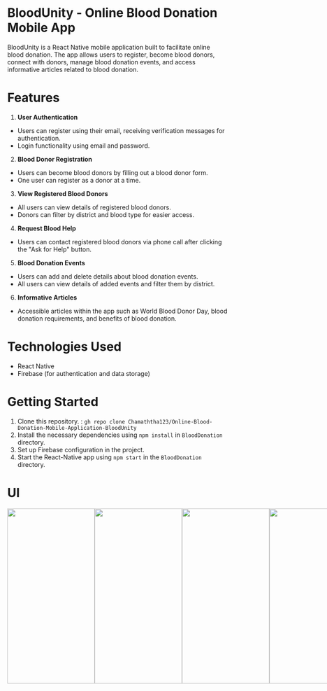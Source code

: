 # BloodUnity - Online Blood Donation Mobile App

BloodUnity is a React Native mobile application built to facilitate online blood donation. The app allows users to register, become blood donors, connect with donors, manage blood donation events, and access informative articles related to blood donation.

# Features

1. <b>User Authentication</b>
<ul>
<li>Users can register using their email, receiving verification messages for authentication.</li>
<li>Login functionality using email and password.</li>
</ul>

2. <b>Blood Donor Registration</b>
<ul>
<li>Users can become blood donors by filling out a blood donor form.</li>
<li>One user can register as a donor at a time.</li>
</ul>

3. <b>View Registered Blood Donors</b>
<ul>
<li>All users can view details of registered blood donors.</li>
<li>Donors can filter by district and blood type for easier access.</li>
</ul>

4. <b>Request Blood Help</b>
<ul>
<li>Users can contact registered blood donors via phone call after clicking the "Ask for Help" button.</li>
</ul>

5. <b>Blood Donation Events</b>
<ul>
<li>Users can add and delete details about blood donation events.</li>
<li>All users can view details of added events and filter them by district.</li>
</ul>

6. <b>Informative Articles</b>
<ul>
<li>Accessible articles within the app such as World Blood Donor Day, blood donation requirements, and benefits of blood donation.</li>
</ul>

# Technologies Used

<ul>
<li>React Native</li>
<li>Firebase (for authentication and data storage)</li>
</ul>

# Getting Started
1. Clone this repository. : `gh repo clone Chamaththa123/Online-Blood-Donation-Mobile-Application-BloodUnity`<br>
2. Install the necessary dependencies using `npm install` in `BloodDonation`  directory.<br>
3. Set up Firebase configuration in the project.
4. Start the  React-Native app using `npm start` in the `BloodDonation` directory.

# UI

<div style="display: flex; justify-content: space-between;">
  <img src="https://firebasestorage.googleapis.com/v0/b/blood-donation-ac142.appspot.com/o/Screenshot_20231127-123241_Expo%20Go.jpg?alt=media&token=6d5f5682-f579-4657-8998-39716141a620" width="200" height='400'> 
  <img src="https://firebasestorage.googleapis.com/v0/b/blood-donation-ac142.appspot.com/o/Screenshot_20231127-142214_Expo%20Go.jpg?alt=media&token=73b61026-7793-4f77-8acd-4715b900fb97" width="200" height='400'>
  <img src="https://firebasestorage.googleapis.com/v0/b/blood-donation-ac142.appspot.com/o/Screenshot_20231127-142208_Expo%20Go.jpg?alt=media&token=328921da-206a-4095-89bf-2fca485a0719" width="200" height='400'>
  <img src="https://firebasestorage.googleapis.com/v0/b/blood-donation-ac142.appspot.com/o/Screenshot_20231127-143318_Expo%20Go.jpg?alt=media&token=4e6c4e15-0a11-4438-9722-176342023f21" width="200" height='400'>
  <img src="https://firebasestorage.googleapis.com/v0/b/blood-donation-ac142.appspot.com/o/Screenshot_20231127-143332_Expo%20Go%20(1).jpg?alt=media&token=f5876fcf-39cb-4534-a984-9c4bd0a8966c" width="200"  height='400'>
  <img src="https://firebasestorage.googleapis.com/v0/b/blood-donation-ac142.appspot.com/o/Screenshot_20231127-143405_Expo%20Go%20(1).jpg?alt=media&token=1cdd9e05-7d17-4953-9e5a-2bc85a17c9e4" width="200"  height='400'>
  <img src="https://firebasestorage.googleapis.com/v0/b/blood-donation-ac142.appspot.com/o/Screenshot_20231127-143408_Expo%20Go.jpg?alt=media&token=bf94c139-a39e-4cf4-8b21-7dc39f7bb89c" width="200" height='400'>
  
  <img src="https://firebasestorage.googleapis.com/v0/b/blood-donation-ac142.appspot.com/o/Screenshot_20231127-143347_Expo%20Go.jpg?alt=media&token=a2de07fb-7f80-4604-8e32-e06ee89c7959" width="200"  height='400'>

  <img src="https://firebasestorage.googleapis.com/v0/b/blood-donation-ac142.appspot.com/o/Screenshot_20231127-143354_Expo%20Go.jpg?alt=media&token=e6846146-140a-4630-a373-ddadc8224a49" width="200"  height='400'>
  
  <img src="https://firebasestorage.googleapis.com/v0/b/blood-donation-ac142.appspot.com/o/Screenshot_20231127-143418_Expo%20Go.jpg?alt=media&token=c7ed4b46-0f74-4d40-a4dc-4a4b267e40e3" width="200"  height='400'>
  <img src="https://firebasestorage.googleapis.com/v0/b/blood-donation-ac142.appspot.com/o/Screenshot_20231127-143423_Expo%20Go.jpg?alt=media&token=50350a8a-0d5e-4fe0-8103-44741696e986" width="200"  height='400'>
  <img src="https://firebasestorage.googleapis.com/v0/b/blood-donation-ac142.appspot.com/o/Screenshot_20231127-143430_Expo%20Go.jpg?alt=media&token=d4b55545-da10-4f1b-baf3-e45ca6fc71b1" width="200"  height='400'>
</div>